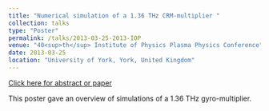 ```yaml
---
title: "Numerical simulation of a 1.36 THz CRM-multiplier "
collection: talks
type: "Poster"
permalink: /talks/2013-03-25-2013-IOP
venue: "40<sup>th</sup> Institute of Physics Plasma Physics Conference"
date: 2013-03-25
location: "University of York, York, United Kingdom"
---
```


[Click here for abstract or paper](https://www.eventsforce.net/iop/frontend/reg/thome.csp?pageID=89837&ef_sel_menu=1633&eventID=230)

This poster gave an overview of simulations of a 1.36 THz gyro-multiplier.

